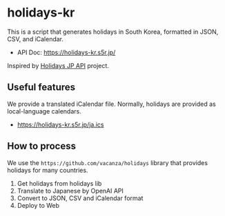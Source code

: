 # holidays-kr

This is a script that generates holidays in South Korea, formatted in JSON, CSV, and iCalendar.

- API Doc: https://holidays-kr.s5r.jp/

Inspired by [Holidays JP API](https://holidays-jp.github.io/) project.

## Useful features

We provide a translated iCalendar file. Normally, holidays are provided as local-language calendars.

- https://holidays-kr.s5r.jp/ja.ics

## How to process

We use the `https://github.com/vacanza/holidays` library that provides holidays for many countries.

1. Get holidays from holidays lib
2. Translate to Japanese by OpenAI API
3. Convert to JSON, CSV and iCalendar format
4. Deploy to Web
